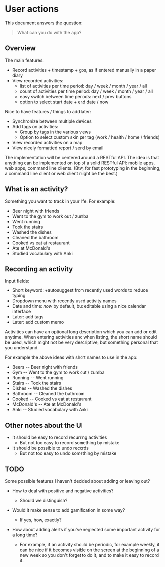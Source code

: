 User actions
============

This document answers the question:

> What can you do with the app?

Overview
--------

The main features:

- Record activities + timestamp + gps, as if entered manually in a paper diary
- View recorded activities:
    - list of activities per time period: day / week / month / year / all
    - count of activities per time period: day / week / month / year / all
    - easy switch between time periods: next / prev buttons
    - option to select start date + end date / now

Nice to have features / things to add later:

- Synchronize between multiple devices
- Add tags on activities:
    - Group by tags in the various views
    - Option to select custom skin per tag (work / health / home / friends)
- View recorded activities on a map
- View nicely formatted report / send by email

The implementation will be centered around a RESTful API.
The idea is that anything can be implemented on top of a solid RESTful API:
mobile apps, web apps, command line clients.
(Btw, for fast prototyping in the beginning,
a command line client or web client might be the best.)

What is an activity?
--------------------

Something you want to track in your life.
For example:

- Beer night with friends
- Went to the gym to work out / zumba
- Went running
- Took the stairs
- Washed the dishes
- Cleaned the bathroom
- Cooked vs eat at restaurant
- Ate at McDonald's
- Studied vocabulary with Anki

Recording an activity
---------------------

Input fields:

- Short keyword: +autosuggest from recently used words to reduce typing
- Dropdown menu with recently used activity names
- Date and time: *now* by default, but editable using a nice calendar interface
- Later: add tags
- Later: add custom memo

Activities can have an optional long description which you can add or edit anytime.
When entering activities and when listing,
the short name should be used,
which might not be very descriptive, but something personal that you understand.

For example the above ideas with short names to use in the app:

- Beers -- Beer night with friends
- Gym -- Went to the gym to work out / zumba
- Running -- Went running
- Stairs -- Took the stairs
- Dishes -- Washed the dishes
- Bathroom -- Cleaned the bathroom
- Cooked -- Cooked vs eat at restaurant
- McDonald's -- Ate at McDonald's
- Anki -- Studied vocabulary with Anki

Other notes about the UI
------------------------

- It should be easy to record recurring activities
    - But not too easy to record something by mistake
- It should be possible to undo records
    - But not too easy to undo something by mistake

TODO
----

Some possible features I haven't decided about adding or leaving out?

- How to deal with positive and negative activities?
    - Should we distinguish?

- Would it make sense to add gamification in some way?
    - If yes, how, exactly?

- How about adding alerts if you've neglected some important activity for a long time?
    - For example, if an activity should be periodic, for example weekly,
      it can be nice if it becomes visible on the screen at the beginning
      of a new week so you don't forget to do it,
      and to make it easy to record it.

